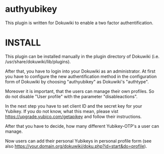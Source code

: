 authyubikey
===========
This plugin is written for Dokuwiki to enable a two factor authentification.


INSTALL
=======
This plugin can be installed manually in the plugin directory of Dokuwiki
(i.e. /usr/share/dokuwiki/lib/plugins).

After that, you have to login into your Dokuwiki as an administrator. At first
you have to configure the new authentification method in the configuration form
of Dokuwiki by choosing "authyubikey" as Dokuwiki's "authtype".

Moreover it is important, that the users can manage their own profiles. So do not
disable "User profile" with the parameter "disableactions".

In the next step you have to set client ID and the secret key for your Yubikey.
If you do not know, what this mean, please vist https://upgrade.yubico.com/getapikey
and follow their instructions.

After that you have to decide, how many different Yubikey-OTP's a user can manage.

Now users can add their personal Yubikeys in personal profile form (see also
https://your.domain.org/dokuwiki/doku.php?id=start&do=profile).
